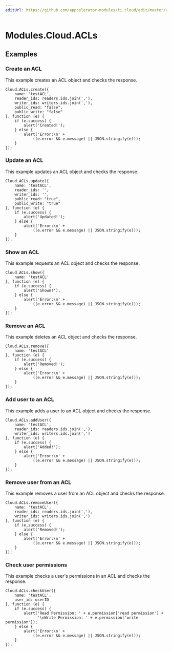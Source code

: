```yaml
---
editUrl: https://github.com/appcelerator-modules/ti.cloud/edit/master/apidoc/ACLs/ACLs.yml
---
```

# Modules.Cloud.ACLs

<TypeHeader/>

## Examples

### Create an ACL

This example creates an ACL object and checks the response.

    Cloud.ACLs.create({
        name: 'testACL',
        reader_ids: readers.ids.join(','),
        writer_ids: writers.ids.join(','),
        public_read: "false",
        public_write: "false"
    }, function (e) {
        if (e.success) {
            alert('Created!');
        } else {
            alert('Error:\n' +
                ((e.error && e.message) || JSON.stringify(e)));
        }
    });

### Update an ACL

This example updates an ACL object and checks the response.

    Cloud.ACLs.update({
        name: 'testACL',
        reader_ids: '',
        writer_ids: '',
        public_read: "true",
        public_write: "true"
    }, function (e) {
        if (e.success) {
            alert('Updated!');
        } else {
            alert('Error:\n' +
                ((e.error && e.message) || JSON.stringify(e)));
        }
    });

### Show an ACL

This example requests an ACL object and checks the response.

    Cloud.ACLs.show({
        name: 'testACL'
    }, function (e) {
        if (e.success) {
            alert('Shown!');
        } else {
            alert('Error:\n' +
                ((e.error && e.message) || JSON.stringify(e)));
        }
    });

### Remove an ACL

This example deletes an ACL object and checks the response.

    Cloud.ACLs.remove({
        name: 'testACL'
    }, function (e) {
        if (e.success) {
            alert('Removed!');
        } else {
            alert('Error:\n' +
                ((e.error && e.message) || JSON.stringify(e)));
        }
    });

### Add user to an ACL

This example adds a user to an ACL object and checks the response.

    Cloud.ACLs.addUser({
        name: 'testACL',
        reader_ids: readers.ids.join(','),
        writer_ids: writers.ids.join(',')
    }, function (e) {
        if (e.success) {
            alert('Added!');
        } else {
            alert('Error:\n' +
                ((e.error && e.message) || JSON.stringify(e)));
        }
    });

### Remove user from an ACL

This example removes a user from an ACL object and checks the response.

    Cloud.ACLs.removeUser({
        name: 'testACL',
        reader_ids: readers.ids.join(','),
        writer_ids: writers.ids.join(',')
    }, function (e) {
        if (e.success) {
            alert('Removed!');
        } else {
            alert('Error:\n' +
                ((e.error && e.message) || JSON.stringify(e)));
        }
    });

### Check user permissions

This example checks a user's permissions in an ACL and checks the response.

    Cloud.ACLs.checkUser({
        name: 'testACL',
        user_id: userID
    }, function (e) {
        if (e.success) {
            alert('Read Permission: ' + e.permission['read permission'] +
                  '\nWrite Permission: ' + e.permission['write permission']);
        } else {
            alert('Error:\n' +
                ((e.error && e.message) || JSON.stringify(e)));
        }
    });

<ApiDocs/>
